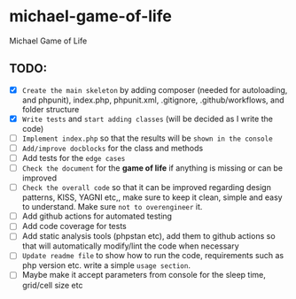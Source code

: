 # michael-game-of-life
Michael Game of Life


## TODO:

- [x] `Create the main skeleton` by adding composer (needed for autoloading, and phpunit), index.php, phpunit.xml, .gitignore, .github/workflows, and folder structure
- [x] `Write tests` and `start adding classes` (will be decided as I write the code)
- [ ] `Implement index.php` so that the results will be `shown in the console`
- [ ] `Add/improve docblocks` for the class and methods
- [ ] Add tests for the `edge cases`
- [ ] `Check the document` for the **game of life** if anything is missing or can be improved
- [ ] `Check the overall code` so that it can be improved regarding design patterns, KISS, YAGNI etc,, make sure to keep it clean, simple and easy to understand. Make sure `not to overengineer` it.
- [ ] Add github actions for automated testing
- [ ] Add code coverage for tests
- [ ] Add static analysis tools (phpstan etc), add them to github actions so that will automatically modify/lint the code when necessary
- [ ] `Update readme file` to show how to run the code, requirements such as php version etc. write a simple `usage section`.
- [ ] Maybe make it accept parameters from console for the sleep time, grid/cell size etc